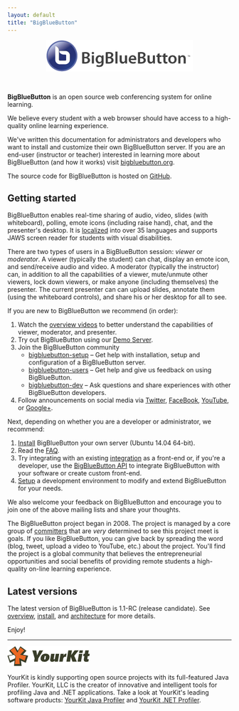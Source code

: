 ```yaml
---
layout: default
title: "BigBlueButton"
---
```


<p align="center">
  <img src="/images/logo.png"/>
</p><br>

**BigBlueButton** is an open source web conferencing system for online learning.  

We believe every student with a web browser should have access to a high-quality online learning experience.  

We've written this documentation for administrators and developers who want to install and customize their own BigBlueButton server. If you are an end-user (instructor or teacher) interested in learning more about BigBlueButton (and how it works) visit [bigbluebutton.org](http://bigbluebutton.org). 

The source code for BigBlueButton is hosted on [GitHub](http://github.com/bigbluebutton/bigbluebutton).

## Getting started

BigBlueButton enables real-time sharing of audio, video, slides (with whiteboard), polling, emote icons (including raise hand), chat, and the presenter's desktop.  It is [localized](/dev/localization.html) into over 35 languages and supports JAWS screen reader for students with visual disabilities. 

There are two types of users in a BigBlueButton session: _viewer_ or _moderator_.  A viewer (typically the student) can chat, display an emote icon, and send/receive audio and video.  A moderator (typically the instructor) can, in addition to all the capabilities of a viewer, mute/unmute other viewers, lock down viewers, or make anyone (including themselves) the presenter.  The current presenter can can upload slides, annotate them (using the whiteboard controls), and share his or her desktop for all to see.


If you are new to BigBlueButton we recommend (in order): 

  1. Watch the [overview videos](http://bigbluebutton.org/videos) to better understand the capabilities of viewer, moderator, and presenter.
  1. Try out BigBlueButton using our [Demo Server](http://demo.bigbluebutton.org/). 
  1. Join the BigBlueButton community 
     * [bigbluebutton-setup](https://groups.google.com/forum/#!forum/bigbluebutton-setup) – Get help with installation, setup and configuration of a BigBlueButton server.
     * [bigbluebutton-users](https://groups.google.com/forum/#!forum/bigbluebutton-users) – Get help and give us feedback on using BigBlueButton.
     * [bigbluebutton-dev](https://groups.google.com/forum/#!forum/bigbluebutton-dev) – Ask questions and share experiences with other BigBlueButton developers.  
  1. Follow announcements on social media via [Twitter](https://twitter.com/bigbluebutton), [FaceBook](https://www.facebook.com/bigbluebutton), [YouTube](https://www.youtube.com/user/bigbluebuttonshare), or [Google+](https://plus.google.com/+bigbluebutton).  
      
Next, depending on whether you are a developer or administrator, we recommend:

  1. [Install](/install/install.html) BigBlueButton your own server (Ubuntu 14.04 64-bit).
  1. Read the [FAQ](/support/faq.html).
  1. Try integrating with an existing [integration](http://bigbluebutton.org/open-source-integrations/) as a front-end or, if you're a developer, use the [BigBlueButton API](/dev/api.html) to integrate BigBlueButton with your software or create custom front-end.
  1. [Setup](/dev/setup.html) a development environment to modify and extend BigBlueButton for your needs.

We also welcome your feedback on BigBlueButton and encourage you to join one of the above mailing lists and share your thoughts.  

The BigBlueButton project began in 2008. The project is managed by a core group of [committers](/support/faq.html#bigbluebutton-committer) that are _very_ determined to see this project meet is goals.  If you like BigBlueButton, you can give back by spreading the word (blog, tweet, upload a video to YouTube, etc.) about the project.  You'll find the project is a global community that believes the entrepreneurial opportunities and social benefits of providing remote students a high-quality on-line learning experience.


## Latest versions

The latest version of BigBlueButton is 1.1-RC (release candidate). See [overview](/overview/overview.html), [install](/install/install.html), and [architecture](/overview/architecture.html) for more details.  

Enjoy!

---

![yourkit](/images/yourkit.png)

YourKit is kindly supporting open source projects with its full-featured Java Profiler. YourKit, LLC is the creator of innovative and intelligent tools for profiling Java and .NET applications. Take a look at YourKit's leading software products: [YourKit Java Profiler](https://www.yourkit.com/java/profiler/index.jsp) and [YourKit .NET Profiler](https://www.yourkit.com/.net/profiler/index.jsp).

